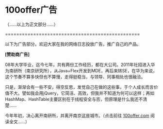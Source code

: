 # 100offer广告

（……以上为正文部分……）

================================================

以下为广告部分。欢迎大家在我的网络日志投放广告，推广自己的产品。

**[赞助商广告]**

08年大学毕业，迄今七年，共有两份工作经历，都在大公司。2011年社招进入华为南研所（南京研究所），从Java+Flex开发到MDE，再后来转SE，在华为来说，这个节奏不算多快但也不算慢，走得挺稳当，与领导、同事相处也很融洽。

只是，渐渐会有一些不安，得空反思，发觉自己在做的这些事，于个人成长而言价值不大。譬如我会用jQuery，它简洁、高效，但我并不知道为何可以这样；再如HashMap、HashTable主要区别在于线程安全与否，但原理是什么我还不清楚……

今年年初，决心离开南研所，并离开南京这座城市。（点击前往 [100offer.com](https://100offer.com/join/ruanyifeng) 阅读全文……）

